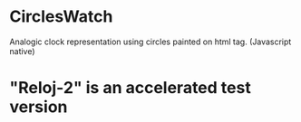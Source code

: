 # CirclesWatch
Analogic clock representation using circles painted on <canvas> html tag. (Javascript native)

# "Reloj-2" is an accelerated test version
